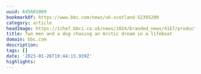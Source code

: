 ```yaml
---
uuid: 645601009
bookmarkOf: https://www.bbc.com/news/uk-scotland-52395200
category: article
headImage: https://ichef.bbci.co.uk/news/1024/branded_news/41E7/production/_111917861_20190828_kollsholmenanchorage_01.jpg
title: Two men and a dog chasing an Arctic dream in a lifeboat
domain: bbc.com
description: 
tags: []
date: '2023-01-26T19:44:15.939Z'
highlights: 
---
```



